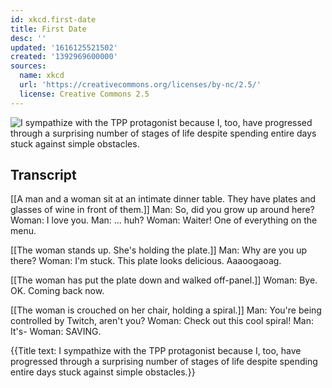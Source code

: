 ```yaml
---
id: xkcd.first-date
title: First Date
desc: ''
updated: '1616125521502'
created: '1392969600000'
sources:
  name: xkcd
  url: 'https://creativecommons.org/licenses/by-nc/2.5/'
  license: Creative Commons 2.5
---
```

![I sympathize with the TPP protagonist because I, too, have progressed through a surprising number of stages of life despite spending entire days stuck against simple obstacles.](https://imgs.xkcd.com/comics/first_date.png)

## Transcript
[[A man and a woman sit at an intimate dinner table. They have plates and glasses of wine in front of them.]]
Man: So, did you grow up around here? 
Woman: I love you.
Man: ... huh? 
Woman: Waiter! One of everything on the menu. 

[[The woman stands up. She's holding the plate.]]
Man: Why are you up there? 
Woman: I'm stuck. This plate looks delicious. Aaaoogaoag.

[[The woman has put the plate down and walked off-panel.]]
Woman: Bye. OK. Coming back now. 

[[The woman is crouched on her chair, holding a spiral.]]
Man: You're being controlled by Twitch, aren't you? 
Woman: Check out this cool spiral! 
Man: It's-
Woman: SAVING.

{{Title text: I sympathize with the TPP protagonist because I, too, have progressed through a surprising number of stages of life despite spending entire days stuck against simple obstacles.}}

